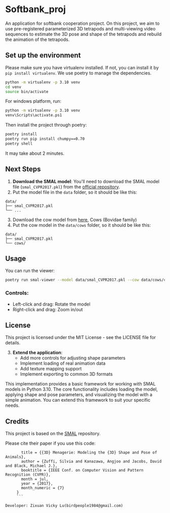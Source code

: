 # Softbank_proj
An application for softbank cooperation project. On this project, we aim to use pre-registered parameterized 3D tetrapods and multi-viewing video sequences to estimate the 3D pose and shape of the tetrapods and rebuild the animation of the tetrapods.

## Set up the environment
Please make sure you have virtualenv installed. If not, you can install it by `pip install virtualenv`. We use poetry to manage the dependencies.


```bash
python -m virtualenv -p 3.10 venv
cd venv
source bin/activate
```
For windows platform, run:
```bash
python -m virtualenv -p 3.10 venv
venv\Scripts\activate.ps1
```
Then install the project through poetry:
```bash
poetry install
poetry run pip install chumpy==0.70
poetry shell
```
It may take about 2 minutes.

## Next Steps

1. **Download the SMAL model**: You'll need to download the SMAL model file (`smal_CVPR2017.pkl`) from the [official repository](https://smal.is.tue.mpg.de/download.php).
2. Put the model file in the `data` folder, so it should be like this:
```
data/
├── smal_CVPR2017.pkl
└── ...
```
3. Download the cow model from [here](https://smal.is.tue.mpg.de/download.php), Cows (Bovidae family)
4. Put the cow model in the `data/cows` folder, so it should be like this:
```
data/
├── smal_CVPR2017.pkl
└── cows/
```
## Usage

You can run the viewer:

```bash
poetry run smal-viewer --model data/smal_CVPR2017.pkl --cow data/cows/cow_alph4.pkl --use-smpl 
```

### Controls:

- Left-click and drag: Rotate the model
- Right-click and drag: Zoom in/out


## License

This project is licensed under the MIT License - see the LICENSE file for details.



3. **Extend the application**:
   - Add more controls for adjusting shape parameters
   - Implement loading of real animation data
   - Add texture mapping support
   - Implement exporting to common 3D formats

This implementation provides a basic framework for working with SMAL models in Python 3.10. The core functionality includes loading the model, applying shape and pose parameters, and visualizing the model with a simple animation. You can extend this framework to suit your specific needs.

## Credits
This project is based on the [SMAL](https://smal.is.tue.mpg.de/index.html) repository.

Please cite their paper if you use this code:
 ``` @inproceedings{Zuffi:CVPR:2017,
        title = {{3D} Menagerie: Modeling the {3D} Shape and Pose of Animals},
        author = {Zuffi, Silvia and Kanazawa, Angjoo and Jacobs, David and Black, Michael J.},
        booktitle = {IEEE Conf. on Computer Vision and Pattern Recognition (CVPR)},
        month = jul,
        year = {2017},
        month_numeric = {7}
      }
      ```

Developer: Zixuan Vicky Lu(birdpeople1984@gmail.com)
